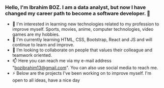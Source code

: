 ### Hello, I'm Ibrahim BOZ. I am a data analyst, but now I have changed my career path to become a software developer. 👋


- 👀  I'm interested in learning new technologies related to my profession to improve myself. Sports, movies, anime,     computer technologies, video games are my hobbies.
- 🌱 I'm currently learning HTML, CSS, Bootstrap, React and JS and will continue to learn and improve.
- 👯 I’m looking to collaborate on people that values ​​their colleague and teamwork oriented.
- 📫 Here you can reach me via my e-mail address "bozibrahim13@gmail.com". You can also use social media to reach me.
- ⚡ Below are the projects I've been working on to improve myself. I'm open to all ideas, have a nice day
  
